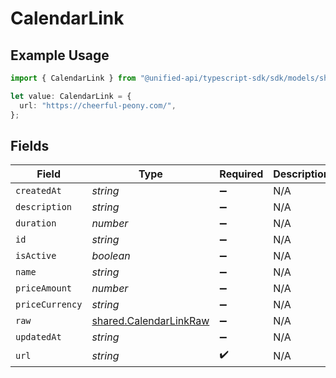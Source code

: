 # CalendarLink

## Example Usage

```typescript
import { CalendarLink } from "@unified-api/typescript-sdk/sdk/models/shared";

let value: CalendarLink = {
  url: "https://cheerful-peony.com/",
};
```

## Fields

| Field                                                                   | Type                                                                    | Required                                                                | Description                                                             |
| ----------------------------------------------------------------------- | ----------------------------------------------------------------------- | ----------------------------------------------------------------------- | ----------------------------------------------------------------------- |
| `createdAt`                                                             | *string*                                                                | :heavy_minus_sign:                                                      | N/A                                                                     |
| `description`                                                           | *string*                                                                | :heavy_minus_sign:                                                      | N/A                                                                     |
| `duration`                                                              | *number*                                                                | :heavy_minus_sign:                                                      | N/A                                                                     |
| `id`                                                                    | *string*                                                                | :heavy_minus_sign:                                                      | N/A                                                                     |
| `isActive`                                                              | *boolean*                                                               | :heavy_minus_sign:                                                      | N/A                                                                     |
| `name`                                                                  | *string*                                                                | :heavy_minus_sign:                                                      | N/A                                                                     |
| `priceAmount`                                                           | *number*                                                                | :heavy_minus_sign:                                                      | N/A                                                                     |
| `priceCurrency`                                                         | *string*                                                                | :heavy_minus_sign:                                                      | N/A                                                                     |
| `raw`                                                                   | [shared.CalendarLinkRaw](../../../sdk/models/shared/calendarlinkraw.md) | :heavy_minus_sign:                                                      | N/A                                                                     |
| `updatedAt`                                                             | *string*                                                                | :heavy_minus_sign:                                                      | N/A                                                                     |
| `url`                                                                   | *string*                                                                | :heavy_check_mark:                                                      | N/A                                                                     |